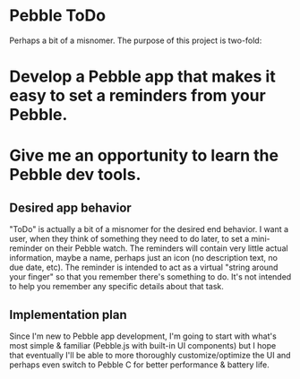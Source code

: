 # Pebble ToDo

Perhaps a bit of a misnomer. The purpose of this project is two-fold:

# Develop a Pebble app that makes it easy to set a reminders from your Pebble.
# Give me an opportunity to learn the Pebble dev tools.

## Desired app behavior

"ToDo" is actually a bit of a misnomer for the desired end behavior. I want a user, when they think of something they need to do later, to set a mini-reminder on their Pebble watch. The reminders will contain very little actual information, maybe a name, perhaps just an icon (no description text, no due date, etc). The reminder is intended to act as a virtual "string around your finger" so that you remember there's something to do. It's not intended to help you remember any specific details about that task.

## Implementation plan

Since I'm new to Pebble app development, I'm going to start with what's most simple & familiar (Pebble.js with built-in UI components) but I hope that eventually I'll be able to more thoroughly customize/optimize the UI and perhaps even switch to Pebble C for better performance & battery life.
